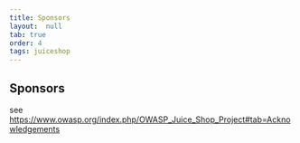 ```yaml
---
title: Sponsors
layout:  null
tab: true
order: 4
tags: juiceshop
---
```


## Sponsors

see
<https://www.owasp.org/index.php/OWASP_Juice_Shop_Project#tab=Acknowledgements>


